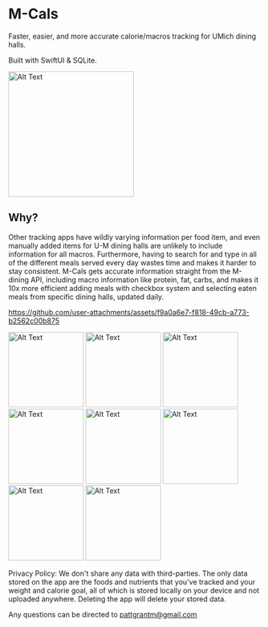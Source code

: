 # M-Cals
Faster, easier, and more accurate calorie/macros tracking for UMich dining halls.

Built with SwiftUI & SQLite.

<img src="https://github.com/user-attachments/assets/cb487cc8-832d-48e8-81e4-5cc6798775d7" alt="Alt Text" width="250">


## **Why?**

Other tracking apps have wildly varying information per food item, and even manually added items for U-M dining halls are unlikely to include information for all macros. Furthermore, having to search for and type in all of the different meals served every day wastes time and makes it harder to stay consistent. M-Cals gets accurate information straight from the M-dining API, including macro information like protein, fat, carbs, and makes it 10x more efficient adding meals with checkbox system and selecting eaten meals from specific dining halls, updated daily.


https://github.com/user-attachments/assets/f9a0a6e7-f818-49cb-a773-b2562c00b875



<img src="https://github.com/user-attachments/assets/b1bfc023-e11b-4cf0-b3a7-6bf2ddf798cc" alt="Alt Text" width="150">
<img src="https://github.com/user-attachments/assets/d91d5563-fa99-4d1a-aa26-6665fc8b0c5e" alt="Alt Text" width="150">
<img src="https://github.com/user-attachments/assets/39f628fb-e13a-46d2-a078-17d721647e80" alt="Alt Text" width="150">
<img src="https://github.com/user-attachments/assets/671e17b2-809a-440b-b4b6-1faafaa509e5" alt="Alt Text" width="150">
<img src="https://github.com/user-attachments/assets/6f1b005e-f556-4d92-b1bb-3679dd00d2aa" alt="Alt Text" width="150">
<img src="https://github.com/user-attachments/assets/2759848d-dee4-4836-a4c3-0a3148e84228" alt="Alt Text" width="150">
<img src="https://github.com/user-attachments/assets/e3dc21d2-94d4-47cf-b1da-2108a9c0fd72" alt="Alt Text" width="150">
<img src="https://github.com/user-attachments/assets/deacb7ce-40e9-429e-9345-d7286c63464d" alt="Alt Text" width="150">

Privacy Policy: We don't share any data with third-parties. The only data stored on the app are the foods and nutrients that you've tracked and your weight and calorie goal, all of which is stored locally on your device and not uploaded anywhere. Deleting the app will delete your stored data.

Any questions can be directed to pattgrantm@gmail.com



